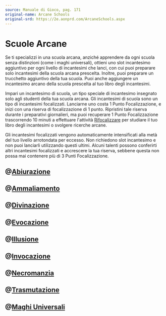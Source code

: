 ```yaml
---
source: Manuale di Gioco, pag. 171
original-name: Arcane Schools
original-srd: https://2e.aonprd.com/ArcaneSchools.aspx
---
```


# Scuole Arcane

Se ti specializzi in una scuola arcana, anziché apprendere da ogni scuola senza
distinzioni (come i maghi universali), ottieni uno slot incantesimo aggiuntivo
per ogni livello di incantesimi che lanci, con cui puoi preparare solo
incantesimi della scuola arcana prescelta. Inoltre, puoi preparare un trucchetto
aggiuntivo della tua scuola. Puoi anche aggiungere un incantesimo arcano della
scuola prescelta al tuo libro degli incantesimi.

Impari un incantesimo di scuola, un tipo speciale di incantesimo insegnato solo
agli studenti della tua scuola arcana. Gli incantesimi di scuola sono un tipo di
incantesimi focalizzati. Lanciarne uno costa 1 Punto Focalizzazione, e inizi con
una riserva di focalizzazione di 1 punto. Ripristini tale riserva durante i
preparativi giornalieri, ma puoi recuperare 1 Punto Focalizzazione trascorrendo
10 minuti a effettuare l'attività [Rifocalizzare](/azioni/rifocalizzare) per
studiare il tuo libro degli incantesimi o svolgere ricerche arcane.

Gli incantesimi focalizzati vengono automaticamente intensificati alla metà del
tuo livello arrotondata per eccesso. Non richiedono slot incantesimo e non puoi
lanciarli utilizzando questi ultimi. Alcuni talenti possono conferirti altri
incantesimi focalizzati e accrescere la tua riserva, sebbene questa non possa
mai contenere più di 3 Punti Focalizzazione.

## @[Abiurazione](/classi/mago/scuole-arcane/abiurazione)

## @[Ammaliamento](/classi/mago/scuole-arcane/ammaliamento)

## @[Divinazione](/classi/mago/scuole-arcane/divinazione)

## @[Evocazione](/classi/mago/scuole-arcane/evocazione)

## @[Illusione](/classi/mago/scuole-arcane/illusione)

## @[Invocazione](/classi/mago/scuole-arcane/invocazione)

## @[Necromanzia](/classi/mago/scuole-arcane/necromanzia)

## @[Trasmutazione](/classi/mago/scuole-arcane/trasmutazione)

## @[Maghi Universali](/classi/mago/scuole-arcane/universale)
